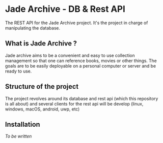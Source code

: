# Jade Archive - DB & Rest API
The REST API for the Jade Archive project. It's the project in charge of manipulating the database.

## What is Jade Archive ?
Jade archive aims to be a convenient and easy to use collection management so that one can reference books, movies or other things. The goals are to be easily deployable on a personal computer or server and be ready to use.

## Structure of the project
The project revolves around its database and rest api (which this repository is all about) and several clients for the rest api will be develop (linux, windows, macOS, android, uwp, etc)

## Installation
_To be written_
